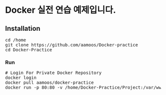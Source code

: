 # Docker 실전 연습 예제입니다.
## Installation
<pre>
cd /home
git clone https://github.com/aamoos/Docker-practice
cd Docker-Practice
</pre>
### Run
<pre>
# Login For Private Docker Repository
docker login
docker pull aamoos/docker-practice
docker run -p 80:80 -v /home/Docker-Practice/Project:/var/www/html aamoos/docker-practice
</pre>
